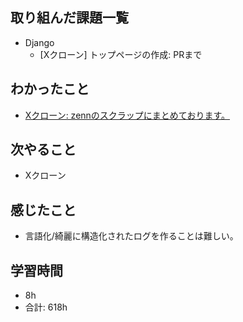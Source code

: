 ## 取り組んだ課題一覧

- Django
    - [Xクローン] トップページの作成: PRまで
## わかったこと
- [Xクローン: zennのスクラップにまとめております。](https://zenn.dev/r2i5w/scraps/6352d9f5ff917b)
## 次やること

-  Xクローン


## 感じたこと
- 言語化/綺麗に構造化されたログを作ることは難しい。
## 学習時間

- 8h
- 合計: 618h